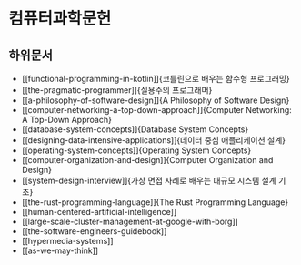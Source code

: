 # 컴퓨터과학문헌

## 하위문서

- [[functional-programming-in-kotlin]]{코틀린으로 배우는 함수형 프로그래밍}
- [[the-pragmatic-programmer]]{실용주의 프로그래머}
- [[a-philosophy-of-software-design]]{A Philosophy of Software Design}
- [[computer-networking-a-top-down-approach]]{Computer Networking: A Top-Down Approach}
- [[database-system-concepts]]{Database System Concepts}
- [[designing-data-intensive-applications]]{데이터 중심 애플리케이션 설계}
- [[operating-system-concepts]]{Operating System Concepts}
- [[computer-organization-and-design]]{Computer Organization and Design}
- [[system-design-interview]]{가상 면접 사례로 배우는 대규모 시스템 설계 기초}
- [[the-rust-programming-language]]{The Rust Programming Language}
- [[human-centered-artificial-intelligence]]
- [[large-scale-cluster-management-at-google-with-borg]]
- [[the-software-engineers-guidebook]]
- [[hypermedia-systems]]
- [[as-we-may-think]]
